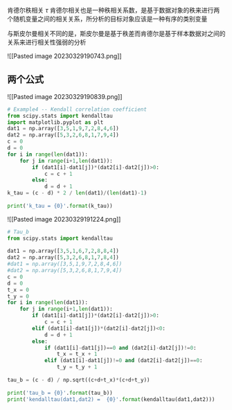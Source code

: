 
肯德尔秩相关 $\tau$
肯德尔相关也是一种秩相关系数，是基于数据对象的秩来进行两个随机变量之间的相关关系，所分析的目标对象应该是一种有序的类别变量

与斯皮尔曼相关不同的是，斯皮尔曼是基于秩差而肯德尔是基于样本数据对之间的关系来进行相关性强弱的分析

![[Pasted image 20230329190743.png]]

## 两个公式

![[Pasted image 20230329190839.png]]

```python
# Example4 -- Kendall correlation coefficient
from scipy.stats import kendalltau
import matplotlib.pyplot as plt
dat1 = np.array([3,5,1,9,7,2,8,4,6])
dat2 = np.array([5,3,2,6,8,1,7,9,4])
c = 0
d = 0
for i in range(len(dat1)):
    for j in range(i+1,len(dat1)):
        if (dat1[i]-dat1[j])*(dat2[i]-dat2[j])>0:
            c = c + 1
        else:
            d = d + 1
k_tau = (c - d) * 2 / len(dat1)/(len(dat1)-1)
            
print('k_tau = {0}'.format(k_tau))    
```

![[Pasted image 20230329191224.png]]

```python
# Tau_b
from scipy.stats import kendalltau
 
dat1 = np.array([3,5,1,6,7,2,8,8,4])
dat2 = np.array([5,3,2,6,8,1,7,8,4])
#dat1 = np.array([3,5,1,9,7,2,8,4,6])
#dat2 = np.array([5,3,2,6,8,1,7,9,4])
c = 0
d = 0
t_x = 0
t_y = 0
for i in range(len(dat1)):
    for j in range(i+1,len(dat1)):
        if (dat1[i]-dat1[j])*(dat2[i]-dat2[j])>0:
            c = c + 1
        elif (dat1[i]-dat1[j])*(dat2[i]-dat2[j])<0:
            d = d + 1
        else:
            if (dat1[i]-dat1[j])==0 and (dat2[i]-dat2[j])!=0:
                t_x = t_x + 1
            elif (dat1[i]-dat1[j])!=0 and (dat2[i]-dat2[j])==0:
                t_y = t_y + 1
                
tau_b = (c - d) / np.sqrt((c+d+t_x)*(c+d+t_y))
            
print('tau_b = {0}'.format(tau_b))            
print('kendalltau(dat1,dat2) =  {0}'.format(kendalltau(dat1,dat2)))
```
